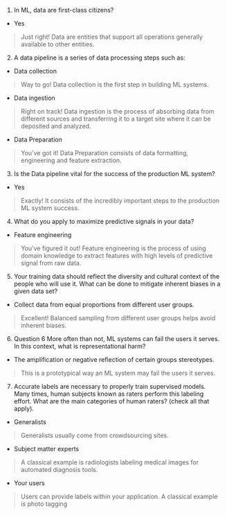 1. In ML, data are first-class citizens?
  + Yes
  > Just right! Data are entities that support all operations generally available to other entities.
2. A data pipeline is a series of data processing steps such as:
  + Data collection
  > Way to go! Data collection is the first step in building ML systems.
  + Data ingestion
  > Right on track! Data ingestion is the process of absorbing data from different sources and transferring it to a target site where it can be deposited and analyzed.
  + Data Preparation
  > You’ve got it! Data Preparation consists of data formatting, engineering and feature extraction.
3. Is the Data pipeline vital for the success of the production ML system?
  + Yes
  >  Exactly! It consists of the incredibly important steps to the production ML system success.
4. What do you apply to maximize predictive signals in your data?
  + Feature engineering
  > You’ve figured it out! Feature engineering is the process of using domain knowledge to extract features with high levels of predictive signal from raw data.
5. Your training data should reflect the diversity and cultural context of the people who will use it. What can be done to mitigate inherent biases in a given data set?
  + Collect data from equal proportions from different user groups.
  > Excellent! Balanced sampling from different user groups helps avoid inherent biases.
6. Question 6
More often than not,  ML systems can fail the users it serves. In this context, what is representational harm?
  + The amplification or negative reflection of certain groups stereotypes.
  > This is a prototypical way an ML system may fail the users it serves.
7. Accurate labels are necessary to properly train supervised models. Many times, human subjects known as raters perform this labeling effort. What are the main categories of human raters? (check all that apply). 
  + Generalists
  > Generalists usually come from crowdsourcing sites.
  + Subject matter experts
  > A classical example is radiologists labeling medical images for automated diagnosis tools.
  + Your users
  > Users can provide labels within your application. A classical example is photo tagging
